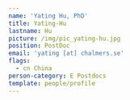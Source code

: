 ```yaml
---
name: 'Yating Hu, PhD'
title: Yating-Hu
lastname: Hu
picture: /img/pic_yating-hu.jpg
position: PostDoc
email: 'yating [at] chalmers.se'
flags:
  - cn China
person-category: E Postdocs
template: people/profile
---
```


